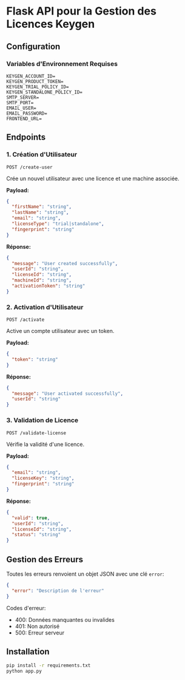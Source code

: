 # Flask API pour la Gestion des Licences Keygen

## Configuration

### Variables d'Environnement Requises
```env
KEYGEN_ACCOUNT_ID=
KEYGEN_PRODUCT_TOKEN=
KEYGEN_TRIAL_POLICY_ID=
KEYGEN_STANDALONE_POLICY_ID=
SMTP_SERVER=
SMTP_PORT=
EMAIL_USER=
EMAIL_PASSWORD=
FRONTEND_URL=
```

## Endpoints

### 1. Création d'Utilisateur
`POST /create-user`

Crée un nouvel utilisateur avec une licence et une machine associée.

**Payload:**
```json
{
  "firstName": "string",
  "lastName": "string",
  "email": "string",
  "licenseType": "trial|standalone",
  "fingerprint": "string"
}
```

**Réponse:**
```json
{
  "message": "User created successfully",
  "userId": "string",
  "licenseId": "string",
  "machineId": "string",
  "activationToken": "string"
}
```

### 2. Activation d'Utilisateur
`POST /activate`

Active un compte utilisateur avec un token.

**Payload:**
```json
{
  "token": "string"
}
```

**Réponse:**
```json
{
  "message": "User activated successfully",
  "userId": "string"
}
```

### 3. Validation de Licence
`POST /validate-license`

Vérifie la validité d'une licence.

**Payload:**
```json
{
  "email": "string",
  "licenseKey": "string",
  "fingerprint": "string"
}
```

**Réponse:**
```json
{
  "valid": true,
  "userId": "string",
  "licenseId": "string",
  "status": "string"
}
```

## Gestion des Erreurs

Toutes les erreurs renvoient un objet JSON avec une clé `error`:
```json
{
  "error": "Description de l'erreur"
}
```

Codes d'erreur:
- 400: Données manquantes ou invalides
- 401: Non autorisé
- 500: Erreur serveur

## Installation

```bash
pip install -r requirements.txt
python app.py
```
